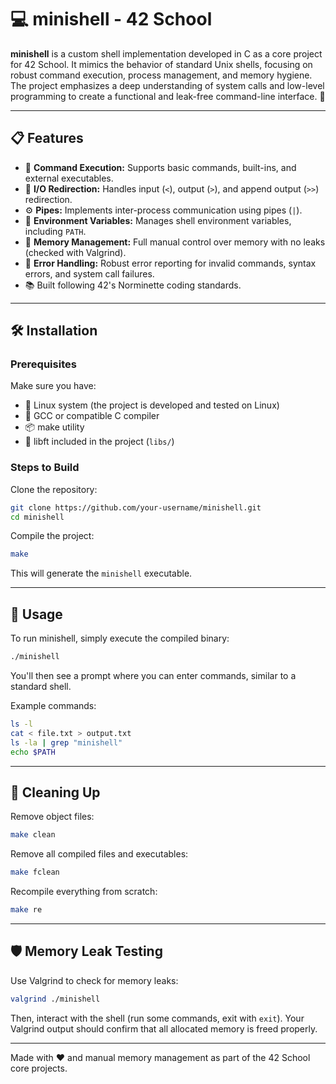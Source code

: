 # 💻 minishell - 42 School

**minishell** is a custom shell implementation developed in C as a core project for 42 School. It mimics the behavior of standard Unix shells, focusing on robust command execution, process management, and memory hygiene. The project emphasizes a deep understanding of system calls and low-level programming to create a functional and leak-free command-line interface. 🧠

---

## 📋 Features

- 🚀 **Command Execution:** Supports basic commands, built-ins, and external executables.
- 🔄 **I/O Redirection:** Handles input (`<`), output (`>`), and append output (`>>`) redirection.
- ⚙️ **Pipes:** Implements inter-process communication using pipes (`|`).
- 🌳 **Environment Variables:** Manages shell environment variables, including `PATH`.
- 🧠 **Memory Management:** Full manual control over memory with no leaks (checked with Valgrind).
- 🧹 **Error Handling:** Robust error reporting for invalid commands, syntax errors, and system call failures.
- 📚 Built following 42's Norminette coding standards.

---

## 🛠️ Installation

### Prerequisites

Make sure you have:

- 🐧 Linux system (the project is developed and tested on Linux)
- 🧰 GCC or compatible C compiler
- 📦 make utility
- 📁 libft included in the project (`libs/`)

### Steps to Build

Clone the repository:

```bash
git clone https://github.com/your-username/minishell.git
cd minishell
```

Compile the project:

```bash
make
```

This will generate the `minishell` executable.

---

## 🚀 Usage

To run minishell, simply execute the compiled binary:

```bash
./minishell
```

You'll then see a prompt where you can enter commands, similar to a standard shell.

Example commands:

```bash
ls -l
cat < file.txt > output.txt
ls -la | grep "minishell"
echo $PATH
```

---

## 🧹 Cleaning Up

Remove object files:

```bash
make clean
```

Remove all compiled files and executables:

```bash
make fclean
```

Recompile everything from scratch:

```bash
make re
```

---

## 🛡️ Memory Leak Testing

Use Valgrind to check for memory leaks:

```bash
valgrind ./minishell
```

Then, interact with the shell (run some commands, exit with `exit`). Your Valgrind output should confirm that all allocated memory is freed properly.

---

Made with ❤️ and manual memory management as part of the 42 School core projects.
